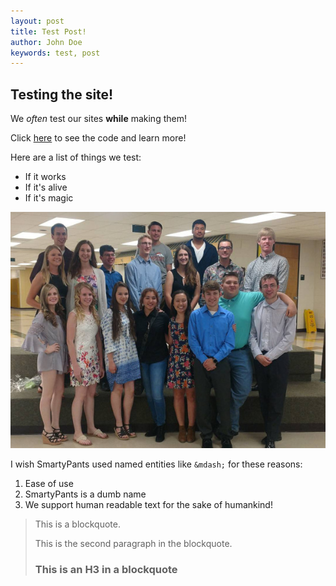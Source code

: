 ```yaml
---
layout: post
title: Test Post!
author: John Doe
keywords: test, post
---
```


## Testing the site!

We *often* test our sites **while** making them!

Click [here](https://raw.githubusercontent.com/sebs-scholarship/SSF-Blog/master/examples/posts/2020-04-20-Test-Post.md) to see the code and learn more!

Here are a list of things we test:
* If it works
* If it's alive
* If it's magic

[![Class of 2017](/assets/images/2017-min.jpg "Class of 2017")](https://sebsscholarship.org)

I wish SmartyPants used named entities like `&mdash;` for these reasons:
1. Ease of use
2. SmartyPants is a dumb name
3. We support human readable text for the sake of humankind!

> This is a blockquote.
>
> This is the second paragraph in the blockquote.
>
> ### This is an H3 in a blockquote